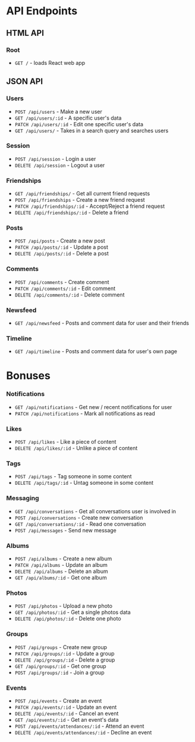 # API Endpoints

## HTML API

### Root

- `GET /` - loads React web app

## JSON API

### Users
- `POST /api/users` - Make a new user
- `GET /api/users/:id` - A specific user's data
- `PATCH /api/users/:id` - Edit one specific user's data
- `GET /api/users/` - Takes in a search query and searches users

### Session
- `POST /api/session` - Login a user
- `DELETE /api/session` - Logout a user

### Friendships
- `GET /api/friendships/` - Get all current friend requests
- `POST /api/friendships` - Create a new friend request
- `PATCH /api/friendships/:id` - Accept/Reject a friend request
- `DELETE /api/friendships/:id` - Delete a friend

### Posts
- `POST /api/posts` - Create a new post
- `PATCH /api/posts/:id` - Update a post
- `DELETE /api/posts/:id` - Delete a post

### Comments
- `POST /api/comments` - Create comment
- `PATCH /api/comments/:id` - Edit comment
- `DELETE /api/comments/:id` - Delete comment

### Newsfeed
- `GET /api/newsfeed` - Posts and comment data for user and their friends

### Timeline
- `GET /api/timeline` - Posts and comment data for user's own page

# Bonuses

### Notifications
- `GET /api/notifications` - Get new / recent notifications for user
- `PATCH /api/notifications` - Mark all notifications as read

### Likes
- `POST /api/likes` - Like a piece of content
- `DELETE /api/likes/:id` - Unlike a piece of content

### Tags
- `POST /api/tags` - Tag someone in some content
- `DELETE /api/tags/:id` - Untag someone in some content

### Messaging
- `GET /api/conversations` - Get all conversations user is involved in
- `POST /api/conversations` - Create new conversation
- `GET /api/conversations/:id` - Read one conversation
- `POST /api/messages` - Send new message

### Albums
- `POST /api/albums` - Create a new album
- `PATCH /api/albums` - Update an album
- `DELETE /api/albums` - Delete an album
- `GET /api/albums/:id` - Get one album

### Photos
- `POST /api/photos` - Upload a new photo
- `GET /api/photos/:id` - Get a single photos data
- `DELETE /api/photos/:id` - Delete one photo

### Groups
- `POST /api/groups` - Create new group
- `PATCH /api/groups/:id` - Update a group
- `DELETE /api/groups/:id` - Delete a group
- `GET /api/groups/:id` - Get one group
- `POST /api/groups/:id` - Join a group

### Events
- `POST /api/events` - Create an event
- `PATCH /api/events/:id` - Update an event
- `DELETE /api/events/:id` - Cancel an event
- `GET /api/events/:id` - Get an event's data
- `POST /api/events/attendances/:id` - Attend an event
- `DELETE /api/events/attendances/:id` - Decline an event
